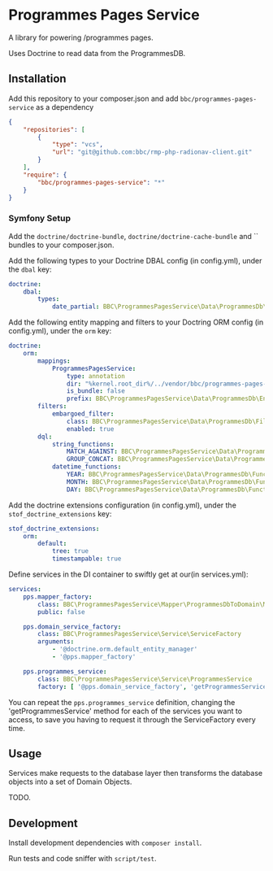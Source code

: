 Programmes Pages Service
========================

A library for powering /programmes pages.

Uses Doctrine to read data from the ProgrammesDB.

Installation
-----

Add this repository to your composer.json and add `bbc/programmes-pages-service`
as a dependency

```json
{
    "repositories": [
        {
            "type": "vcs",
            "url": "git@github.com:bbc/rmp-php-radionav-client.git"
        }
    ],
    "require": {
        "bbc/programmes-pages-service": "*"
    }
}
```

### Symfony Setup

Add the `doctrine/doctrine-bundle`, `doctrine/doctrine-cache-bundle` and 
`` bundles to your composer.json.

Add the following types to your Doctrine DBAL config (in config.yml), under the
`dbal` key:

```yaml
doctrine:
    dbal:
        types:
            date_partial: BBC\ProgrammesPagesService\Data\ProgrammesDb\Type\DatePartialType
```

Add the following entity mapping and filters to your Doctring ORM config (in
config.yml), under the `orm` key:

```yaml
doctrine:
    orm:
        mappings:
            ProgrammesPagesService:
                type: annotation
                dir: "%kernel.root_dir%/../vendor/bbc/programmes-pages-service/src/Data/ProgrammesDb/Entity"
                is_bundle: false
                prefix: BBC\ProgrammesPagesService\Data\ProgrammesDb\Entity
        filters:
            embargoed_filter:
                class: BBC\ProgrammesPagesService\Data\ProgrammesDb\Filter\EmbargoedFilter
                enabled: true
        dql:
            string_functions:
                MATCH_AGAINST: BBC\ProgrammesPagesService\Data\ProgrammesDb\Functions\MatchAgainst
                GROUP_CONCAT: BBC\ProgrammesPagesService\Data\ProgrammesDb\Functions\GroupConcat
            datetime_functions:
                YEAR: BBC\ProgrammesPagesService\Data\ProgrammesDb\Functions\Year
                MONTH: BBC\ProgrammesPagesService\Data\ProgrammesDb\Functions\Month
                DAY: BBC\ProgrammesPagesService\Data\ProgrammesDb\Functions\Day
```

Add the doctrine extensions configuration (in config.yml), under the
`stof_doctrine_extensions` key:

```yaml
stof_doctrine_extensions:
    orm:
        default:
            tree: true
            timestampable: true
```

Define services in the DI container to swiftly get at our(in
services.yml):

```yaml
services:
    pps.mapper_factory:
        class: BBC\ProgrammesPagesService\Mapper\ProgrammesDbToDomain\MapperFactory
        public: false

    pps.domain_service_factory:
        class: BBC\ProgrammesPagesService\Service\ServiceFactory
        arguments:
            - '@doctrine.orm.default_entity_manager'
            - '@pps.mapper_factory'

    pps.programmes_service:
        class: BBC\ProgrammesPagesService\Service\ProgrammesService
        factory: [ '@pps.domain_service_factory', 'getProgrammesService']
```

You can repeat the `pps.programmes_service` definition, changing the
'getProgrammesService' method for each of the services you want to access, to
save you having to request it through the ServiceFactory every time.


Usage
-----

Services make requests to the database layer then transforms the database
objects into a set of Domain Objects.

TODO.

Development
-----------

Install development dependencies with `composer install`.

Run tests and code sniffer with `script/test`.
